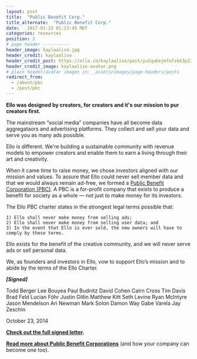 ```yaml
---
layout: post
title:  "Public Benefit Corp."
title_alternate:  "Public Benefit Corp."
date:   2017-01-23 01:23:45 MDT
categories: resources
position: 2
# page header ----------
header_image: kaylaalise.jpg
header_credit: kaylaalise
header_credit_post: https://ello.co/kaylaalise/post/yu2qu6ejmfwfskk3p220wq
header_credit_image: kaylaalise-avatar.png
# place header/avatar images in: _assets/images/page-headers/posts
redirect_from:
  - /about/pbc
  - /post/pbc
---
```

**Ello was designed by creators, for creators and it's our mission to pur creators first.**

The mainstream “social media” companies have all become data aggregataors and advertising platforms. They collect and sell your data and serve you as many ads possible.

Ello is different. We're building a sustainable community with revenue models to empower creators and enable them to earn a living through their art and creativity.

When it came time to raise money, we chose investors aligned with our mission and values. To assure that Ello could never sell member data and that we would always remain ad-free, we formed a [Public Benefit Corporation (PBC)](http://benefitcorp.net/). A PBC is a for-profit company that exists to produce a benefit for society as a whole — not just to make money for its investors.

The Ello PBC charter states in the strongest legal terms possible that:

    1) Ello shall never make money from selling ads;
    2) Ello shall never make money from selling user data; and
    3) In the event that Ello is ever sold, the new owners will have to comply by these terms.

Ello exists for the benefit of the creative community, and we will never serve ads or sell  personal data.

We, as founders and investors in Ello, vow to support Ello’s mission and to abide by the terms of the Ello Charter.

**_[Signed]_**

Todd Berger
Lee Bouyea
Paul Budnitz
David Cohen
Cairn Cross
Tim Davis
Brad Feld
Lucian Föhr
Justin Gitlin
Matthew Kitt
Seth Levine
Ryan McIntyre
Jason Mendelson
Ari Newman
Mark Solon
Damon Way
Gabe Varela
Jay Zeschin

October 23, 2014

**[Check out the full signed letter](/wtf/downloads/ello-pbc.pdf).**

**[Read more about Public Benefit Corporations](http://benefitcorp.net/)** (and how your company can become one too).
